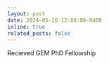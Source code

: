 ```yaml
---
layout: post
date: 2024-05-16 12:00:00-0400
inline: true
related_posts: false
---
```


Recieved GEM PhD Fellowship
